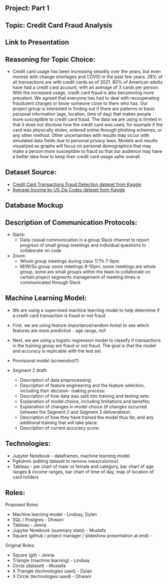## Project: Part 1

## Topic: Credit Card Fraud Analysis

## Link to Presentation

## Reasoning for Topic Choice:
* Credit card usage has been increasing steadily over the years, but even moreso with change shortages and COVID in the past few years. 28% of all transactions are with credit cards as of 2021. 80% of American adults have had a credit card account, with an average of 3 cards per person. With the increased usage, credit card fraud is also becomming more prevalent. We agreed that everyone has had to deal with recouperating fraudulent charges or know someone close to them who has. Our project group is interested in finding out if there are patterns or basic personal information (age, location, time of day) that makes people more susceptible to credit card fraud. The data we are using is limited in that it does not disclose how the credit card was used, for example if the card was physically stolen, entered online through phishing schemes, or any other method. Other uncertainties with results may occur with simulated data fields due to personal privacy laws. Models and results visualized as graphs will focus on personal demographics that may make a person more susceptible to fraud so that our audience may have a better idea how to keep their credit card usage safer overall.

## Dataset Source:
* [Credit Card Transactions Fraud Detection dataset from Kaggle](https://www.kaggle.com/datasets/kartik2112/fraud-detection)
* [Average Income by US Zip Codes dataset from Kaggle](https://github.com/justicecodes/projectpractice#dataset-source:~:text=Average%20Income%20by%20US%20Zip%20Codes) 

## Database Mockup

## Description of Communication Protocols:
* Slack:
  * Daily casual communication in a group Slack channel to report progress of small group meetings and individual questions to collaborate on code
* Zoom:
  * Whole group meetings during class T/Th 7-9pm
  * M/W/Su group zoom meetings 9-10pm, some meetings are whole group, some are small groups within the team to collaborate on certain project segments
management of meeting times is communicated through Slack

## Machine Learning Model:
  * We are using a supervised machine learning model to help determine if a credit card transaction is fraud or not fraud

  * First, we are using feature importance/random forest to see which features are more predictive - age range, m/f

  * Next, we are using a logistic regression model to classify if transactions in the training group are fraud or not fraud. The goal is that the model and accuracy is replicable with the test set.

  * Provisional model (screenshot?)

  * Segment 2 draft:

    * Description of data preprocessing:
    * Description of feature engineering and the feature selection, including their decision- making process:
    * Description of how data was split into training and testing sets:
    * Explanation of model choice, including limitations and benefits:
    * Explanation of changes in model choice (if changes occurred between the Segment 2 and Segment 3 deliverables):
    * Description of how they have trained the model thus far, and any additional training that will take place:
    * Description of current accuracy score:
    
## Technologies:
* Jupyter Notebook - dataframes, machine learning model
* PgAdmin (editing dataset to remove rows/columns)
* Tableau - pie chart of male vs female and category, bar chart of age ranges & income ranges, bar chart of time of day, map of location of card holders

## Roles:
Proposed Roles:
* Machine learning model - Lindsay, Dylan
* SQL / Postgres - Dhwani
* Tableau - Jenna
* Jupyter Notebook (summary stats) - Mustafa
* Square (github / project manager / slideshow presentation at end) -

Original Roles:
* Square (git) - Jenna
* Triangle (machine learning) - Lindsay
* Circle (dataset) - Mustafa
* X Triangle (technologies used) - Dylan
* X Circle (technologies used) - Dhwani
